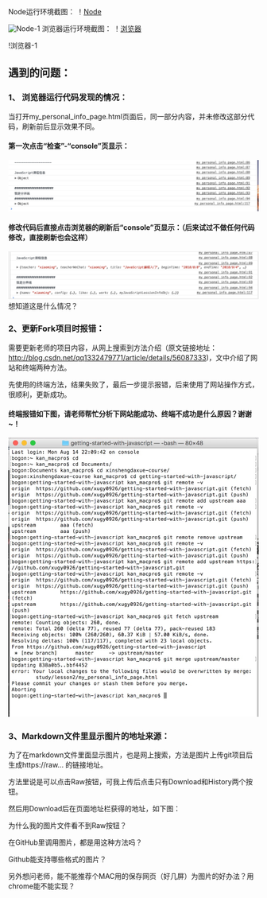 Node运行环境截图：
！[Node](https://raw.githubusercontent.com/fanmilir/GithubPic/master/Touching_JavaScript/Lesson2NodeResult.png)

![Node-1](https://ws4.sinaimg.cn/large/006tNc79ly1fis4n6t7qbj31kw0vk7la.jpg)
浏览器运行环境截图：
！[浏览器](https://raw.githubusercontent.com/fanmilir/GithubPic/master/Touching_JavaScript/Lesson2ChromeResult.png)

!浏览器-1[](https://ws3.sinaimg.cn/large/006tNc79ly1fis4o6ja9kj31kw0xcqg9.jpg)





## 遇到的问题：

### 1、	浏览器运行代码发现的情况：
当打开my_personal_info_page.html页面后，同一部分内容，并未修改这部分代码，刷新前后显示效果不同。

#### 第一次点击“检查”-“console”页显示：
![刷新前](https://raw.githubusercontent.com/fanmilir/GithubPic/master/Touching_JavaScript/Lesson2-Q-Chorme-FirstScreen.jpeg)

#### 修改代码后直接点击浏览器的刷新后“console”页显示：（后来试过不做任何代码修改，直接刷新也会这样）
![刷新后](https://raw.githubusercontent.com/fanmilir/GithubPic/master/Touching_JavaScript/Lesson2-Q-Chorme-UnshutConsoleFreshScreen.jpeg)
想知道这是什么情况？


### 2、更新Fork项目时报错：
需要更新老师的项目内容，从网上搜索到方法介绍（原文链接地址：http://blog.csdn.net/qq1332479771/article/details/56087333)，文中介绍了网站和终端两种方法。

先使用的终端方法，结果失败了，最后一步提示报错，后来使用了网站操作方式，很顺利，更新成功。
#### 终端报错如下图，请老师帮忙分析下网站能成功、终端不成功是什么原因？谢谢~！
![报错图](https://raw.githubusercontent.com/fanmilir/GithubPic/master/Touching_JavaScript/Lesson2-Q-UpdatePrFromTerminalError.jpeg)

### 3、Markdown文件里显示图片的地址来源：
为了在markdown文件里面显示图片，也是网上搜索，方法是图片上传git项目后生成https://raw... 的链接地址。

方法里说是可以点击Raw按钮，可我上传后点击只有Download和History两个按钮。

然后用Download后在页面地址栏获得的地址，如下图：


为什么我的图片文件看不到Raw按钮？

在GitHub里调用图片，都是用这种方法吗？

Github能支持哪些格式的图片？

另外想问老师，能不能推荐个MAC用的保存网页（好几屏）为图片的好办法？用chrome能不能实现？

